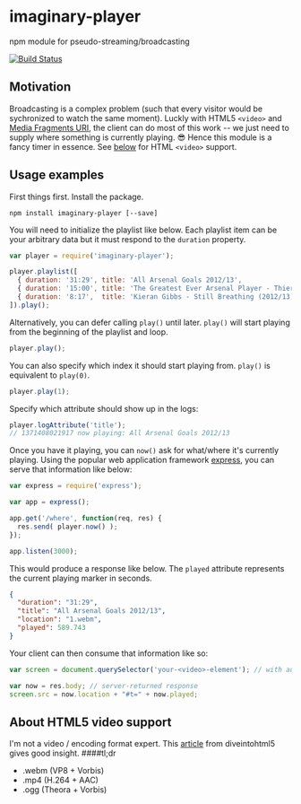 imaginary-player
================

npm module for pseudo-streaming/broadcasting

[![Build Status](https://travis-ci.org/mjchoi/imaginary-player.png)](https://travis-ci.org/mjchoi/imaginary-player)

## Motivation

Broadcasting is a complex problem (such that every visitor would be sychronized to watch the same moment). Luckly with HTML5 `<video>` and [Media Fragments URI](http://www.w3.org/TR/media-frags/), the client can do most of this work -- we just need to supply where something is currently playing. :sunglasses: Hence this module is a fancy timer in essence. See [below](#about-html5-video-support) for HTML `<video>` support.

## Usage examples

First things first. Install the package.
```shell
npm install imaginary-player [--save]
```

You will need to initialize the playlist like below. Each playlist item can be your arbitrary data but it must respond to the `duration` property.
```javascript
var player = require('imaginary-player');

player.playlist([
  { duration: '31:29', title: 'All Arsenal Goals 2012/13',                        location: '1.webm' },
  { duration: '15:00', title: 'The Greatest Ever Arsenal Player - Thierry Henry', location: '2.webm' },
  { duration: '8:17',  title: 'Kieran Gibbs - Still Breathing (2012/13)',         location: '3.webm' }
]).play();
```

Alternatively, you can defer calling `play()` until later. `play()` will start playing from the beginning of the playlist and loop.
```javascript
player.play();
```

You can also specify which index it should start playing from. `play()` is equivalent to `play(0)`.
```javascript
player.play(1);
```

Specify which attribute should show up in the logs:
```javascript
player.logAttribute('title');
// 1371408021917 now playing: All Arsenal Goals 2012/13
```

Once you have it playing, you can `now()` ask for what/where it's currently playing. Using the popular web application framework [express](http://expressjs.com/api.html), you can serve that information like below:
```javascript
var express = require('express');

var app = express();

app.get('/where', function(req, res) {
  res.send( player.now() );
});

app.listen(3000);
```

This would produce a response like below. The `played` attribute represents the current playing marker in seconds.
```json
{
  "duration": "31:29",
  "title": "All Arsenal Goals 2012/13",
  "location": "1.webm",
  "played": 589.743
}
```

Your client can then consume that information like so:
```javascript
var screen = document.querySelector('your-<video>-element'); // with autoplay attribute maybe?

var now = res.body; // server-returned response
screen.src = now.location + "#t=" + now.played;
```

## About HTML5 video support

I'm not a video / encoding format expert.  This [article](http://diveintohtml5.info/video.html#what-works) from diveintohtml5 gives good insight.
####tl;dr
* .webm (VP8 + Vorbis)
* .mp4 (H.264 + AAC)
* .ogg (Theora + Vorbis)
